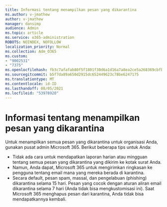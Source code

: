 ```yaml
---
title: Informasi tentang menampilkan pesan yang dikarantina
ms.author: v-jmathew
author: v-jmathew
manager: dansimp
audience: Admin
ms.topic: article
ms.service: o365-administration
ROBOTS: NOINDEX, NOFOLLOW
localization_priority: Normal
ms.collection: Adm_O365
ms.custom:
- "9002531"
- "7375"
ms.openlocfilehash: fb3c7afafab80f5f1801f30d6a1d16a7a8ea2ce5a268369cbfb41787e7a2cbc4
ms.sourcegitcommit: b5f7da89a650d2915dc652449623c78be6247175
ms.translationtype: MT
ms.contentlocale: id-ID
ms.lasthandoff: 08/05/2021
ms.locfileid: "53978920"
---
```

# <a name="info-about-viewing-quarantined-messages"></a>Informasi tentang menampilkan pesan yang dikarantina

Untuk menampilkan semua pesan yang dikarantina untuk organisasi Anda, gunakan pusat admin Microsoft 365. Berikut beberapa tips untuk Anda:

- Tidak ada cara untuk mendapatkan laporan harian atau mingguan tentang semua pesan yang dikarantina yang dikirim ke kotak surat Anda.
- Namun, Anda dapat, Microsoft 365 untuk mengirimkan ringkasan ke pengguna tentang email mana yang mereka berada di karantina.
- Secara default, pesan spam, massal, dan pengelabuan (phishing) dikarantina selama 15 hari. Pesan yang cocok dengan aturan aliran email dikarantina selama 7 hari (Anda tidak bisa mengkustomisasi ini). Saat Microsoft 365 menghapus pesan dari karantina, Anda tidak bisa mendapatkannya kembali.

